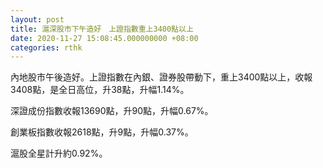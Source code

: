 ```yaml
---
layout: post
title: 滬深股市下午造好　上證指數重上3400點以上
date: 2020-11-27 15:08:45.000000000 +08:00
categories: rthk
---
```


內地股市午後造好。上證指數在內銀、證券股帶動下，重上3400點以上，收報3408點，是全日高位，升38點，升幅1.14%。

深證成份指數收報13690點，升90點，升幅0.67%。

創業板指數收報2618點，升9點，升幅0.37%。

滬股全星計升約0.92%。
